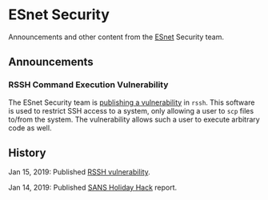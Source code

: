 # ESnet Security

Announcements and other content from the [ESnet](https://es.net) Security team.

## Announcements

### RSSH Command Execution Vulnerability

The ESnet Security team is [publishing a vulnerability](vulnerabilities/20190111_rssh) in `rssh`. This software is used to restrict SSH access to a system, only allowing a user to `scp` files to/from the system. The vulnerability allows such a user to execute arbitrary code as well.

## History

Jan 15, 2019: Published [RSSH vulnerability](vulnerabilities/20190111_rssh).

Jan 14, 2019: Published [SANS Holiday Hack](https://software.es.net/sans-holiday-hack-2018/) report.
